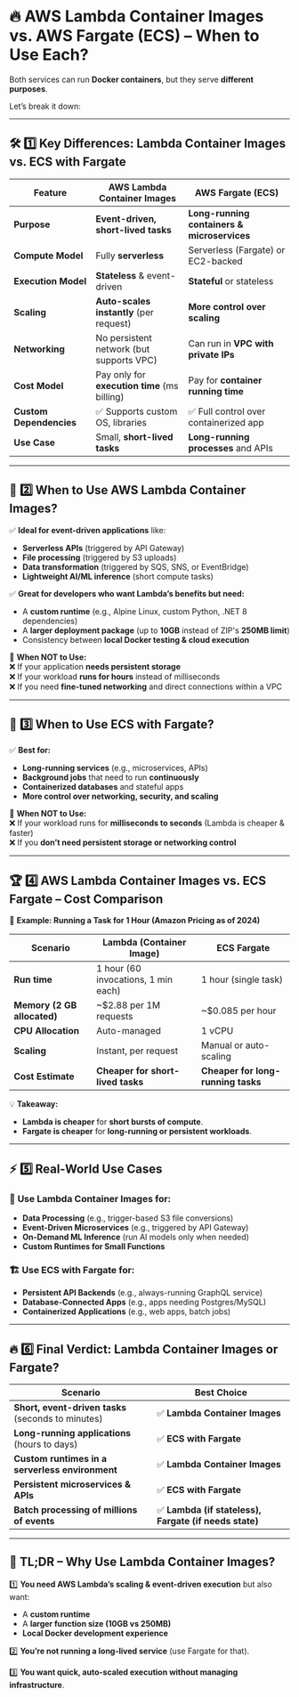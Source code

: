 # 🔥 **AWS Lambda Container Images vs. AWS Fargate (ECS) – When to Use Each?**

Both services can run **Docker containers**, but they serve **different purposes**.

Let’s break it down:

---

## 🛠 **1️⃣ Key Differences: Lambda Container Images vs. ECS with Fargate**

| Feature                 | **AWS Lambda Container Images**              | **AWS Fargate (ECS)**                       |
| ----------------------- | -------------------------------------------- | ------------------------------------------- |
| **Purpose**             | **Event-driven, short-lived tasks**          | **Long-running containers & microservices** |
| **Compute Model**       | Fully **serverless**                         | Serverless (Fargate) or EC2-backed          |
| **Execution Model**     | **Stateless** & event-driven                 | **Stateful** or stateless                   |
| **Scaling**             | **Auto-scales instantly** (per request)      | **More control over scaling**               |
| **Networking**          | No persistent network (but supports VPC)     | Can run in **VPC with private IPs**         |
| **Cost Model**          | Pay only for **execution time** (ms billing) | Pay for **container running time**          |
| **Custom Dependencies** | ✅ Supports custom OS, libraries             | ✅ Full control over containerized app      |
| **Use Case**            | Small, **short-lived tasks**                 | **Long-running processes** and APIs         |

---

## 🎯 **2️⃣ When to Use AWS Lambda Container Images?**

✅ **Ideal for event-driven applications** like:

- **Serverless APIs** (triggered by API Gateway)
- **File processing** (triggered by S3 uploads)
- **Data transformation** (triggered by SQS, SNS, or EventBridge)
- **Lightweight AI/ML inference** (short compute tasks)

✅ **Great for developers who want Lambda’s benefits but need:**

- A **custom runtime** (e.g., Alpine Linux, custom Python, .NET 8 dependencies)
- A **larger deployment package** (up to **10GB** instead of ZIP's **250MB limit**)
- Consistency between **local Docker testing & cloud execution**

🚨 **When NOT to Use:**  
❌ If your application **needs persistent storage**  
❌ If your workload **runs for hours** instead of milliseconds  
❌ If you need **fine-tuned networking** and direct connections within a VPC

---

## 🎯 **3️⃣ When to Use ECS with Fargate?**

✅ **Best for:**

- **Long-running services** (e.g., microservices, APIs)
- **Background jobs** that need to run **continuously**
- **Containerized databases** and stateful apps
- **More control over networking, security, and scaling**

🚨 **When NOT to Use:**  
❌ If your workload runs for **milliseconds to seconds** (Lambda is cheaper & faster)  
❌ If you **don’t need persistent storage or networking control**

---

## 🏆 **4️⃣ AWS Lambda Container Images vs. ECS Fargate – Cost Comparison**

📌 **Example: Running a Task for 1 Hour (Amazon Pricing as of 2024)**

| **Scenario**                | **Lambda (Container Image)**        | **ECS Fargate**                    |
| --------------------------- | ----------------------------------- | ---------------------------------- |
| **Run time**                | 1 hour (60 invocations, 1 min each) | 1 hour (single task)               |
| **Memory (2 GB allocated)** | ~\$2.88 per 1M requests             | ~\$0.085 per hour                  |
| **CPU Allocation**          | Auto-managed                        | 1 vCPU                             |
| **Scaling**                 | Instant, per request                | Manual or auto-scaling             |
| **Cost Estimate**           | **Cheaper for short-lived tasks**   | **Cheaper for long-running tasks** |

💡 **Takeaway:**

- **Lambda is cheaper** for **short bursts of compute**.
- **Fargate is cheaper** for **long-running or persistent workloads**.

---

## ⚡ **5️⃣ Real-World Use Cases**

### 🚀 **Use Lambda Container Images for:**

- **Data Processing** (e.g., trigger-based S3 file conversions)
- **Event-Driven Microservices** (e.g., triggered by API Gateway)
- **On-Demand ML Inference** (run AI models only when needed)
- **Custom Runtimes for Small Functions**

### 🏗 **Use ECS with Fargate for:**

- **Persistent API Backends** (e.g., always-running GraphQL service)
- **Database-Connected Apps** (e.g., apps needing Postgres/MySQL)
- **Containerized Applications** (e.g., web apps, batch jobs)

---

## 🔥 **6️⃣ Final Verdict: Lambda Container Images or Fargate?**

| **Scenario**                                       | **Best Choice**                                        |
| -------------------------------------------------- | ------------------------------------------------------ |
| **Short, event-driven tasks** (seconds to minutes) | ✅ **Lambda Container Images**                         |
| **Long-running applications** (hours to days)      | ✅ **ECS with Fargate**                                |
| **Custom runtimes in a serverless environment**    | ✅ **Lambda Container Images**                         |
| **Persistent microservices & APIs**                | ✅ **ECS with Fargate**                                |
| **Batch processing of millions of events**         | ✅ **Lambda (if stateless), Fargate (if needs state)** |

---

## 🎯 **TL;DR – Why Use Lambda Container Images?**

1️⃣ **You need AWS Lambda’s scaling & event-driven execution** but also want:

- A **custom runtime**
- A **larger function size (10GB vs 250MB)**
- **Local Docker development experience**

2️⃣ **You’re not running a long-lived service** (use Fargate for that).

3️⃣ **You want quick, auto-scaled execution without managing infrastructure**.
